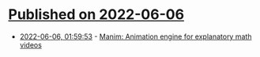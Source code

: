 # [Published on 2022-06-06](index.md)

* [2022-06-06, 01:59:53](https://news.ycombinator.com/item?id=31636657) - [Manim: Animation engine for explanatory math videos](https://github.com/3b1b/manim)
